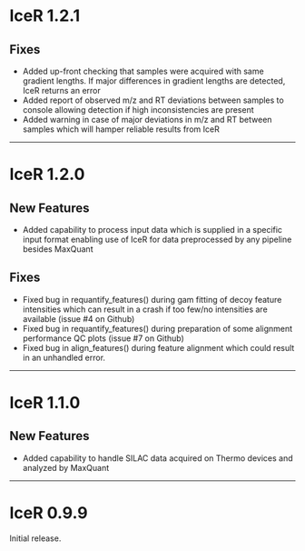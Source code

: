 # IceR 1.2.1

## Fixes

* Added up-front checking that samples were acquired with same gradient lengths. If major differences in gradient lengths are detected, IceR returns an error
* Added report of observed m/z and RT deviations between samples to console allowing detection if high inconsistencies are present
* Added warning in case of major deviations in m/z and RT between samples which will hamper reliable results from IceR

---

# IceR 1.2.0

## New Features

* Added capability to process input data which is supplied in a specific input format enabling use of IceR for data preprocessed by any pipeline besides MaxQuant

## Fixes

* Fixed bug in requantify_features() during gam fitting of decoy feature intensities which can result in a crash if too few/no intensities are available (issue #4 on Github)
* Fixed bug in requantify_features() during preparation of some alignment performance QC plots (issue #7 on Github)
* Fixed bug in align_features() during feature alignment which could result in an unhandled error.

---

# IceR 1.1.0

## New Features

* Added capability to handle SILAC data acquired on Thermo devices and analyzed by MaxQuant 

---

# IceR 0.9.9

Initial release.
